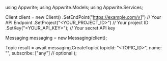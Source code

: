 using Appwrite;
using Appwrite.Models;
using Appwrite.Services;

Client client = new Client()
    .SetEndPoint("https://example.com/v1") // Your API Endpoint
    .SetProject("<YOUR_PROJECT_ID>") // Your project ID
    .SetKey("<YOUR_API_KEY>"); // Your secret API key

Messaging messaging = new Messaging(client);

Topic result = await messaging.CreateTopic(
    topicId: "<TOPIC_ID>",
    name: "<NAME>",
    subscribe: ["any"] // optional
);
